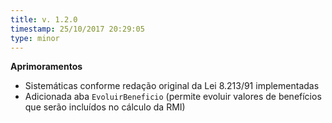 ```yaml
---
title: v. 1.2.0
timestamp: 25/10/2017 20:29:05
type: minor
---
```


**Aprimoramentos** 
* Sistemáticas conforme redação original da Lei 8.213/91 implementadas
* Adicionada aba `EvoluirBeneficio` (permite evoluir valores de benefícios que serão incluídos no cálculo da RMI)